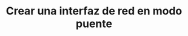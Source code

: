 ---
title: Crear una interfaz de red en modo puente
menu:
  sidebar:
    name: Interfaz en modo puente
    identifier: crear-interfaz-puente
    parent: redes-kvm
    weight: 2
---